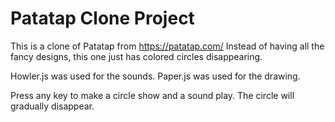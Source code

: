 # Patatap Clone Project

This is a clone of Patatap from https://patatap.com/
Instead of having all the fancy designs, this one just has colored circles disappearing.


Howler.js was used for the sounds.
Paper.js was used for the drawing.

Press any key to make a circle show and a sound play.  The circle will gradually disappear.